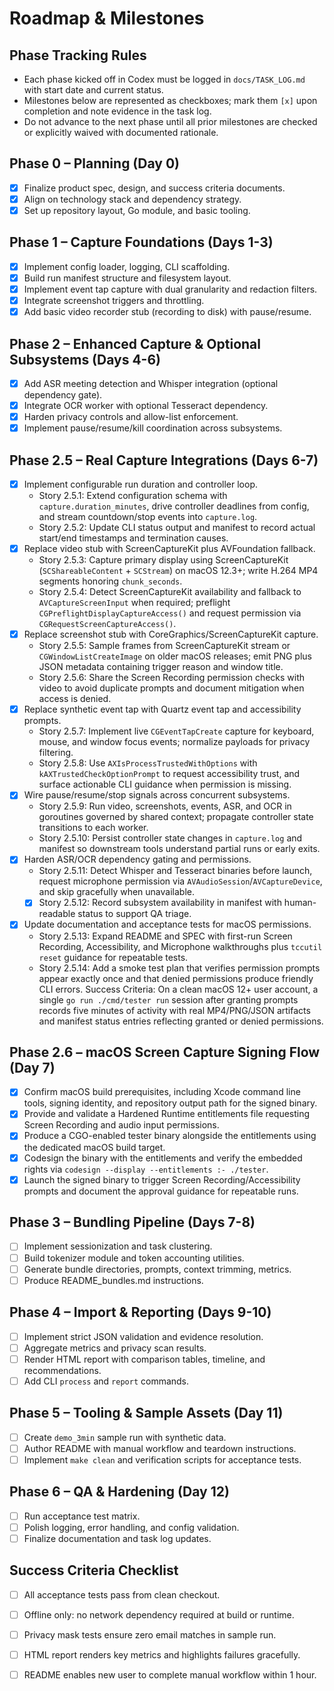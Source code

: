 # Roadmap & Milestones

## Phase Tracking Rules
- Each phase kicked off in Codex must be logged in `docs/TASK_LOG.md` with start date and current status.
- Milestones below are represented as checkboxes; mark them `[x]` upon completion and note evidence in the task log.
- Do not advance to the next phase until all prior milestones are checked or explicitly waived with documented rationale.

## Phase 0 – Planning (Day 0)
- [x] Finalize product spec, design, and success criteria documents.
- [x] Align on technology stack and dependency strategy.
- [x] Set up repository layout, Go module, and basic tooling.

## Phase 1 – Capture Foundations (Days 1-3)
- [x] Implement config loader, logging, CLI scaffolding.
- [x] Build run manifest structure and filesystem layout.
- [x] Implement event tap capture with dual granularity and redaction filters.
- [x] Integrate screenshot triggers and throttling.
- [x] Add basic video recorder stub (recording to disk) with pause/resume.

## Phase 2 – Enhanced Capture & Optional Subsystems (Days 4-6)
- [x] Add ASR meeting detection and Whisper integration (optional dependency gate).
- [x] Integrate OCR worker with optional Tesseract dependency.
- [x] Harden privacy controls and allow-list enforcement.
- [x] Implement pause/resume/kill coordination across subsystems.

## Phase 2.5 – Real Capture Integrations (Days 6-7)
- [x] Implement configurable run duration and controller loop.
    - Story 2.5.1: Extend configuration schema with `capture.duration_minutes`, drive controller deadlines from config, and stream countdown/stop events into `capture.log`.
    - Story 2.5.2: Update CLI status output and manifest to record actual start/end timestamps and termination causes.
- [x] Replace video stub with ScreenCaptureKit plus AVFoundation fallback.
    - Story 2.5.3: Capture primary display using ScreenCaptureKit (`SCShareableContent` + `SCStream`) on macOS 12.3+; write H.264 MP4 segments honoring `chunk_seconds`.
    - Story 2.5.4: Detect ScreenCaptureKit availability and fallback to `AVCaptureScreenInput` when required; preflight `CGPreflightDisplayCaptureAccess()` and request permission via `CGRequestScreenCaptureAccess()`.
- [x] Replace screenshot stub with CoreGraphics/ScreenCaptureKit capture.
    - Story 2.5.5: Sample frames from ScreenCaptureKit stream or `CGWindowListCreateImage` on older macOS releases; emit PNG plus JSON metadata containing trigger reason and window title.
    - Story 2.5.6: Share the Screen Recording permission checks with video to avoid duplicate prompts and document mitigation when access is denied.
- [x] Replace synthetic event tap with Quartz event tap and accessibility prompts.
    - Story 2.5.7: Implement live `CGEventTapCreate` capture for keyboard, mouse, and window focus events; normalize payloads for privacy filtering.
    - Story 2.5.8: Use `AXIsProcessTrustedWithOptions` with `kAXTrustedCheckOptionPrompt` to request accessibility trust, and surface actionable CLI guidance when permission is missing.
- [x] Wire pause/resume/stop signals across concurrent subsystems.
    - Story 2.5.9: Run video, screenshots, events, ASR, and OCR in goroutines governed by shared context; propagate controller state transitions to each worker.
    - Story 2.5.10: Persist controller state changes in `capture.log` and manifest so downstream tools understand partial runs or early exits.
- [x] Harden ASR/OCR dependency gating and permissions.
    - Story 2.5.11: Detect Whisper and Tesseract binaries before launch, request microphone permission via `AVAudioSession`/`AVCaptureDevice`, and skip gracefully when unavailable.
    - [x] Story 2.5.12: Record subsystem availability in manifest with human-readable status to support QA triage.
- [x] Update documentation and acceptance tests for macOS permissions.
    - Story 2.5.13: Expand README and SPEC with first-run Screen Recording, Accessibility, and Microphone walkthroughs plus `tccutil reset` guidance for repeatable tests.
    - Story 2.5.14: Add a smoke test plan that verifies permission prompts appear exactly once and that denied permissions produce friendly CLI errors.
Success Criteria: On a clean macOS 12+ user account, a single `go run ./cmd/tester run` session after granting prompts records five minutes of activity with real MP4/PNG/JSON artifacts and manifest status entries reflecting granted or denied permissions.


## Phase 2.6 – macOS Screen Capture Signing Flow (Day 7)
- [x] Confirm macOS build prerequisites, including Xcode command line tools, signing identity, and repository output path for the signed binary.
- [x] Provide and validate a Hardened Runtime entitlements file requesting Screen Recording and audio input permissions.
- [x] Produce a CGO-enabled tester binary alongside the entitlements using the dedicated macOS build target.
- [x] Codesign the binary with the entitlements and verify the embedded rights via `codesign --display --entitlements :- ./tester`.
- [x] Launch the signed binary to trigger Screen Recording/Accessibility prompts and document the approval guidance for repeatable runs.

## Phase 3 – Bundling Pipeline (Days 7-8)
- [ ] Implement sessionization and task clustering.
- [ ] Build tokenizer module and token accounting utilities.
- [ ] Generate bundle directories, prompts, context trimming, metrics.
- [ ] Produce README_bundles.md instructions.

## Phase 4 – Import & Reporting (Days 9-10)
- [ ] Implement strict JSON validation and evidence resolution.
- [ ] Aggregate metrics and privacy scan results.
- [ ] Render HTML report with comparison tables, timeline, and recommendations.
- [ ] Add CLI `process` and `report` commands.

## Phase 5 – Tooling & Sample Assets (Day 11)
- [ ] Create `demo_3min` sample run with synthetic data.
- [ ] Author README with manual workflow and teardown instructions.
- [ ] Implement `make clean` and verification scripts for acceptance tests.

## Phase 6 – QA & Hardening (Day 12)
- [ ] Run acceptance test matrix.
- [ ] Polish logging, error handling, and config validation.
- [ ] Finalize documentation and task log updates.

## Success Criteria Checklist
- [ ] All acceptance tests pass from clean checkout.
- [ ] Offline only: no network dependency required at build or runtime.
- [ ] Privacy mask tests ensure zero email matches in sample run.
- [ ] HTML report renders key metrics and highlights failures gracefully.
- [ ] README enables new user to complete manual workflow within 1 hour.

